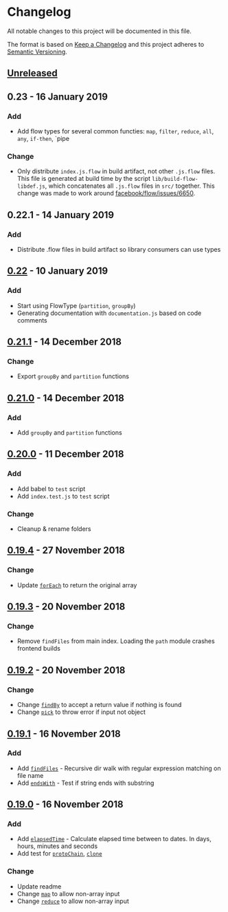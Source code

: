 <!-- markdownlint-disable no-duplicate-header -->

# Changelog

All notable changes to this project will be documented in this file.

The format is based on [Keep a Changelog](http://keepachangelog.com/en/1.0.0/)
and this project adheres to [Semantic Versioning](http://semver.org/spec/v2.0.0.html).

## [Unreleased]

## 0.23 - 16 January 2019

### Add 

- Add flow types for several common functies: `map`, `filter`, `reduce`, `all`,
  `any`, `if-then`, `pipe

### Change

- Only distribute `index.js.flow` in build artifact, not other `.js.flow` files.
  This file is generated at build time by the script `lib/build-flow-libdef.js`,
  which concatenates all `.js.flow` files in `src/` together. This change was
  made to work around [facebook/flow/issues/6650](https://github.com/facebook/flow/issues/6650).

## 0.22.1 - 14 January 2019

### Add

- Distribute .flow files in build artifact so library consumers can use types

## [0.22] - 10 January 2019

### Add 

- Start using FlowType (`partition`, `groupBy`)
- Generating documentation with `documentation.js` based on code comments

## [0.21.1] - 14 December 2018

### Change

- Export `groupBy` and `partition` functions

## [0.21.0] - 14 December 2018

### Add

- Add `groupBy` and `partition` functions

## [0.20.0] - 11 December 2018

### Add

- Add babel to `test` script
- Add `index.test.js` to `test` script

### Change

- Cleanup & rename folders 

## [0.19.4] - 27 November 2018

### Change

- Update [`forEach`](/src/for-each/for-each) to return the original array

## [0.19.3] - 20 November 2018

### Change

- Remove `findFiles` from main index. Loading the `path` module crashes frontend builds

## [0.19.2] - 20 November 2018

### Change

- Change [`findBy`](/src/find-by/find-by) to accept a return value if nothing is found
- Change [`pick`](/src/object__pick/pick.js) to throw error if input not object

## [0.19.1] - 16 November 2018

### Add

- Add [`findFiles`](/src/find-files/find-files) - Recursive dir walk with regular expression matching on file name
- Add [`endsWith`](/src/ends-with/ends-with) - Test if string ends with substring

## [0.19.0] - 16 November 2018

### Add

- Add [`elapsedTime`](/src/elapsed-time/elapsed-time) - Calculate elapsed time between to dates. In days, hours, minutes and seconds
- Add test for [`protoChain`](/src/core__proto-chain/proto-chain.test.js), [`clone`](/src/core__clone/clone.test.js)

### Change

- Update readme
- Change [`map`](/src/map/map.test.js) to allow non-array input
- Change [`reduce`](/src/reduce/reduce.js) to allow non-array input

[Unreleased]: https://github.com/leeruniek/functies/compare/v0.22...HEAD

[0.22.1]: https://github.com/leeruniek/functies/compare/v0.22...v0.22.1
[0.22]: https://github.com/leeruniek/functies/compare/v0.21.1...v0.22
[0.21.1]: https://github.com/leeruniek/functies/compare/v0.21.0...v0.21.1
[0.21.0]: https://github.com/leeruniek/functies/compare/v0.20.0...v0.21.0
[0.20.0]: https://github.com/leeruniek/functies/compare/v0.19.4...v0.20.0
[0.19.4]: https://github.com/leeruniek/functies/compare/v0.19.3...v0.19.4
[0.19.3]: https://github.com/leeruniek/functies/compare/v0.19.2...v0.19.3
[0.19.2]: https://github.com/leeruniek/functies/compare/v0.19.1...v0.19.2
[0.19.1]: https://github.com/leeruniek/functies/compare/v0.19.0...v0.19.1
[0.19.0]: https://github.com/leeruniek/functies/compare/v0.19.0
